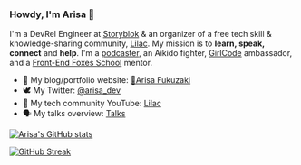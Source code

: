 ### Howdy, I'm Arisa 👋

I'm a DevRel Engineer at [Storyblok](https://www.storyblok.com/) & an organizer of a free tech skill & knowledge-sharing community, [Lilac](https://lilac.connpass.com/). My mission is to **learn, speak, connect** and **help**. I'm a [podcaster](https://open.spotify.com/show/5wfjNhjD24vDbkqS1pkzwd), an Aikido fighter, [GirlCode](https://www.girl-code.co.uk/) ambassador, and a [Front-End Foxes School](https://frontendfoxes.school/) mentor.

- 🌱 My blog/portfolio website: [🥑Arisa Fukuzaki](https://arisa-fukuzaki.dev/)
- 🕊 My Twitter: [@arisa_dev](https://twitter.com/arisa_dev)
- 👯 My tech community YouTube: [Lilac](https://www.youtube.com/channel/UC9Rh6NpYTVyaoraUmdqPZGA)
- 🗣 My talks overview: [Talks](https://arisa-fukuzaki.dev/talk/)

[![Arisa's GitHub stats](https://github-readme-stats.vercel.app/api?username=schabibi1)](https://github.com/schabibi1/github-readme-stats)

[![GitHub Streak](https://github-readme-streak-stats.herokuapp.com/?user=schabibi1)](https://git.io/streak-stats)


<!--
**schabibi1/schabibi1** is a ✨ _special_ ✨ repository because its `README.md` (this file) appears on your GitHub profile.

Here are some ideas to get you started:

- 🔭 I’m currently working on ...
- 🌱 I’m currently learning ...
- 👯 I’m looking to collaborate on ...
- 🤔 I’m looking for help with ...
- 💬 Ask me about ...
- 📫 How to reach me: ...
- 😄 Pronouns: ...
- ⚡ Fun fact: ...
-->

